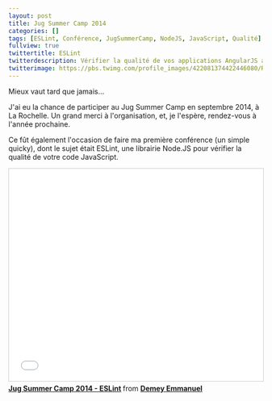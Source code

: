 ```yaml
---
layout: post
title: Jug Summer Camp 2014
categories: []
tags: [ESLint, Conférence, JugSummerCamp, NodeJS, JavaScript, Qualité]
fullview: true
twittertitle: ESLint
twitterdescription: Vérifier la qualité de vos applications AngularJS avec ESLint
twitterimage: https://pbs.twimg.com/profile_images/422081374422446080/RNoIP-zD.png
---
```


Mieux vaut tard que jamais... 

J'ai eu la chance de participer au Jug Summer Camp en septembre 2014, à La Rochelle. Un grand merci à l'organisation, et, je l'espère, rendez-vous à l'année prochaine. 

Ce fût également l'occasion de faire ma première conférence (un simple quicky), dont le sujet était ESLint, une librairie Node.JS pour vérifier la qualité de votre code JavaScript.  

<iframe src="//www.slideshare.net/slideshow/embed_code/39347093?rel=0" width="512" height="421" frameborder="0" marginwidth="0" marginheight="0" scrolling="no" style="border:1px solid #CCC; border-width:1px; margin-bottom:5px; max-width: 100%;" allowfullscreen> </iframe> <div style="margin-bottom:5px"> <strong> <a href="https://fr.slideshare.net/Gillespie59/jug-summer-camp-2014-eslint-39347093" title="Jug Summer Camp 2014 - ESLint" target="_blank">Jug Summer Camp 2014 - ESLint</a> </strong> from <strong><a href="http://www.slideshare.net/Gillespie59" target="_blank">Demey Emmanuel</a></strong> </div>
